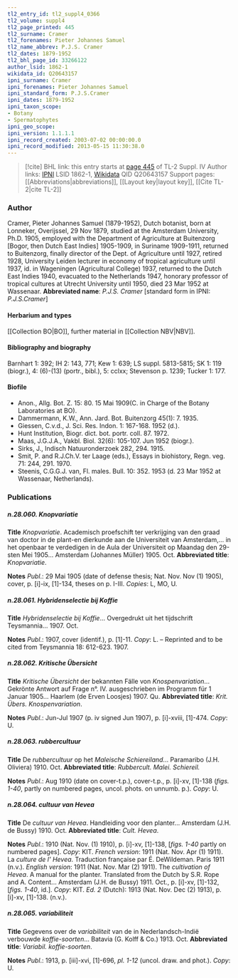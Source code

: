 ```yaml
---
tl2_entry_id: tl2_suppl4_0366
tl2_volume: suppl4
tl2_page_printed: 445
tl2_surname: Cramer
tl2_forenames: Pieter Johannes Samuel
tl2_name_abbrev: P.J.S. Cramer
tl2_dates: 1879-1952
tl2_bhl_page_id: 33266122
author_lsid: 1862-1
wikidata_id: Q20643157
ipni_surname: Cramer
ipni_forenames: Pieter Johannes Samuel
ipni_standard_form: P.J.S.Cramer
ipni_dates: 1879-1952
ipni_taxon_scope: 
- Botany
- Spermatophytes
ipni_geo_scope: 
ipni_version: 1.1.1.1
ipni_record_created: 2003-07-02 00:00:00.0
ipni_record_modified: 2013-05-15 11:30:38.0
---
```


> [!cite] BHL link: this entry starts at [page 445](https://www.biodiversitylibrary.org/page/33266122) of TL-2 Suppl. IV
> Author links: [IPNI](https://www.ipni.org/a/1862-1) LSID 1862-1, [Wikidata](https://www.wikidata.org/wiki/Q20643157) QID Q20643157
> Support pages: [[Abbreviations|abbreviations]], [[Layout key|layout key]], [[Cite TL-2|cite TL-2]]

### Author

Cramer, Pieter Johannes Samuel (1879-1952), Dutch botanist, born at Lonneker, Overijssel, 29 Nov 1879, studied at the Amsterdam University, Ph.D. 1905, employed with the Department of Agriculture at Buitenzorg \[Bogor, then Dutch East Indies\] 1905-1909, in Suriname 1909-1911, returned to Buitenzorg, finally director of the Dept. of Agriculture until 1927, retired 1928, University Leiden lecturer in economy of tropical agriculture until 1937, id. in Wageningen (Agricultural College) 1937, returned to the Dutch East Indies 1940, evacuated to the Netherlands 1947, honorary professor of tropical cultures at Utrecht University until 1950, died 23 Mar 1952 at Wassenaar. 
**Abbreviated name**: *P.J.S. Cramer* \[standard form in IPNI: *P.J.S.Cramer*\]

#### Herbarium and types

[[Collection BO|BO]], further material in [[Collection NBV|NBV]].

#### Bibliography and biography

Barnhart 1: 392; IH 2: 143, 771; Kew 1: 639; LS suppl. 5813-5815; SK 1: 119 (biogr.), 4: (6)-(13) (portr., bibl.), 5: cclxx; Stevenson p. 1239; Tucker 1: 177.

#### Biofile

- Anon., Allg. Bot. Z. 15: 80. 15 Mai 1909(C. in Charge of the Botany Laboratories at BO).
- Dammermann, K.W., Ann. Jard. Bot. Buitenzorg 45(1): 7. 1935.
- Giessen, C.v.d., J. Sci. Res. Indon. 1: 167-168. 1952 (d.).
- Hunt Institution, Biogr. dict. bot. portr. coll. 87. 1972.
- Maas, J.G.J.A., Vakbl. Biol. 32(6): 105-107. Jun 1952 (biogr.).
- Sirks, J., Indisch Natuuronderzoek 282, 294. 1915.
- Smit, P. and R.J.Ch.V. ter Laage (eds.), Essays in biohistory, Regn. veg. 71: 244, 291. 1970.
- Steenis, C.G.G.J. van, Fl. males. Bull. 10: 352. 1953 (d. 23 Mar 1952 at Wassenaar, Netherlands).

### Publications

##### n.28.060. Knopvariatie

**Title**
*Knopvariatie*. Academisch proefschift ter verkrijging van den graad van doctor in de plant-en dierkunde aan de Universiteit van Amsterdam,... in het openbaar te verdedigen in de Aula der Universiteit op Maandag den 29-sten Mei 1905... Amsterdam (Johannes Müller) 1905. Oct.
**Abbreviated title**: *Knopvariatie*.

**Notes**
*Publ*.: 29 Mai 1905 (date of defense thesis; Nat. Nov. Nov (1) 1905), cover, p. \[i\]-ix, \[1\]-134, theses on p. I-III. *Copies*: L, MO, U.

##### n.28.061. Hybridenselectie bij Koffie

**Title**
*Hybridenselectie bij Koffie*... Overgedrukt uit het tijdschrift Teysmannia... 1907. Oct.

**Notes**
*Publ*.: 1907, cover (identif.), p. \[1\]-11. *Copy*: L. – Reprinted and to be cited from Teysmannia 18: 612-623. 1907.

##### n.28.062. Kritische Übersicht

**Title**
*Kritische Übersicht* der bekannten Fälle von *Knospenvariation*... Gekrönte Antwort auf Frage n°. IV. ausgeschrieben im Programm für 1 Januar 1905... Haarlem (de Erven Loosjes) 1907. Qu.
**Abbreviated title**: *Krit. Übers. Knospenvariation*.

**Notes**
*Publ*.: Jun-Jul 1907 (p. iv signed Jun 1907), p. \[i\]-xviii, \[1\]-474. *Copy*: U.

##### n.28.063. rubbercultuur

**Title**
De *rubbercultuur* op het *Maleische Schiereiland*... Paramaribo (J.H. Oliviera) 1910. Oct.
**Abbreviated title**: *Rubbercult. Malei. Schiereil.*

**Notes**
*Publ*.: Aug 1910 (date on cover-t.p.), cover-t.p., p. \[i\]-xv, \[1\]-138 (*figs. 1-40*, partly on numbered pages, uncol. phots. on unnumb. p.). *Copy*: U.

##### n.28.064. cultuur van Hevea

**Title**
De *cultuur van Hevea*. Handleiding voor den planter... Amsterdam (J.H. de Bussy) 1910. Oct.
**Abbreviated title**: *Cult. Hevea*.

**Notes**
*Publ*.: 1910 (Nat. Nov. (1) 1910), p. \[i\]-xv, \[1\]-138, \[*figs. 1-40* partly on numbered pages\].
*Copy*: KIT.
*French version*: 1911 (Nat. Nov. Apr (1) 1911). La *culture de l' Hevea*. Traduction française par É. DeWildeman. Paris 1911 (n.v.).
*English version*: 1911 (Nat. Nov. Mar (2) 1911). The *cultivation of Hevea*. A manual for the planter. Translated from the Dutch by S.R. Rope and A. Content... Amsterdam (J.H. de Bussy) 1911. Oct., p. \[i\]-xv, \[1\]-132, \[*figs. 1-40*, id.\]. *Copy*: KIT.
*Ed. 2* (Dutch): 1913 (Nat. Nov. Dec (2) 1913), p. \[i\]-xv, \[1\]-138. (n.v.).

##### n.28.065. variabiliteit

**Title**
Gegevens over de *variabiliteit* van de in Nederlandsch-Indië verbouwde *koffie-soorten*... Batavia (G. Kolff & Co.) 1913. Oct.
**Abbreviated title**: *Variabil. koffie-soorten*.

**Notes**
*Publ*.: 1913, p. \[iii\]-xvi, \[1\]-696, *pl. 1-12* (uncol. draw. and phot.). *Copy*: U.


